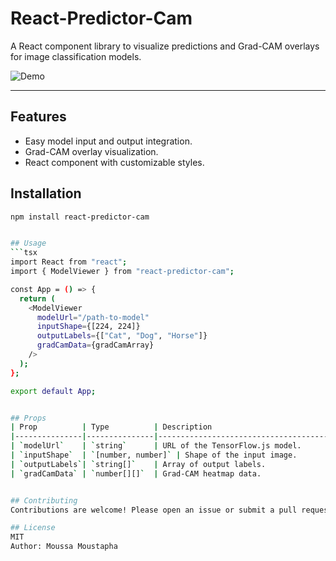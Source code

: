 # React-Predictor-Cam

A React component library to visualize predictions and Grad-CAM overlays for image classification models.

![Demo](path-to-demo-gif-or-screenshot)

---

## Features
- Easy model input and output integration.
- Grad-CAM overlay visualization.
- React component with customizable styles.


## Installation
```bash
npm install react-predictor-cam


## Usage
```tsx
import React from "react";
import { ModelViewer } from "react-predictor-cam";

const App = () => {
  return (
    <ModelViewer
      modelUrl="/path-to-model"
      inputShape={[224, 224]}
      outputLabels={["Cat", "Dog", "Horse"]}
      gradCamData={gradCamArray}
    />
  );
};

export default App;


## Props
| Prop          | Type          | Description                            | Required |
|---------------|---------------|----------------------------------------|----------|
| `modelUrl`    | `string`      | URL of the TensorFlow.js model.        | Yes      |
| `inputShape`  | `[number, number]` | Shape of the input image.           | Yes      |
| `outputLabels`| `string[]`    | Array of output labels.                | Yes      |
| `gradCamData` | `number[][]`  | Grad-CAM heatmap data.                 | No       |


## Contributing
Contributions are welcome! Please open an issue or submit a pull request.

## License
MIT
Author: Moussa Moustapha
